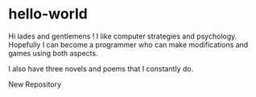 # hello-world

Hi lades and  gentlemens !
I like computer strategies and psychology. Hopefully I can become a programmer who can make modifications and games using both aspects.

I also have three novels and poems that I constantly do. 



New Repository
